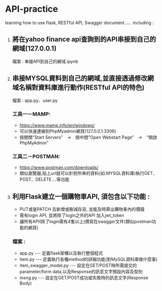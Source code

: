 # API-practice
learning how to use flask, RESTful API, Swagger document......
including : 
1. ## 將在yahoo finance api查詢到的API串接到自己的網域(127.0.0.1)
     檔案 : 串接API到自己的網域.ipynb
2. ## 串接MYSQL資料到自己的網域,並直接透過修改網域名稱對資料庫進行動作(RESTful API的特色)
     檔案 : app.py、user.py
   ### 工具一－MAMP: 
   - https://www.mamp.info/en/windows/
   - 可以快速連線到PhpMyadmin網頁(127.0.0.1:3306)
   - 按開關”Start Servers”　→　按中間”Open Webstart Page”　→　"開啟PhpMyAdmin"
   ### 工具二－POSTMAN:
   - https://www.postman.com/downloads/
   - 類似瀏覽器,貼上url就可以針對所串的資料(如:MYSQL資料庫)執行GET、POST、DELETE....等功能
3. ## 利用Flask建立一個購物車API, 須包含以下功能 :
   - PUT或是PATCH 去新增或刪減存貨, 並能及時算出購物車內的價錢
   - 需有login API, 並將除了login之外的API 加入jwt_token
   - 讓所有API(除了login需有4隻以上)撰寫在swagger文件(類似postman功能的網頁) 
   ### 檔案 : 
   - app.py --- 定義flask架構以及執行整個程式
   - item.py --- 定義執行各種method的詳細功能(對MySQL資料庫做什麼事)
   - item_swagger_model.py --- 設定在GET/POST時所需提交的parameter/form data,以及Response的訊息文字預設內容及型別
   - msng.py --- 設定在GET/POST成功或失敗時的訊息文字(Response Body)
